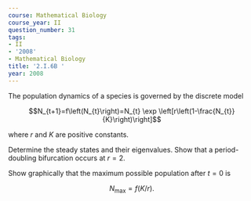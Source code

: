 ```yaml
---
course: Mathematical Biology
course_year: II
question_number: 31
tags:
- II
- '2008'
- Mathematical Biology
title: '2.I.6B '
year: 2008
---
```



The population dynamics of a species is governed by the discrete model

$$N_{t+1}=f\left(N_{t}\right)=N_{t} \exp \left[r\left(1-\frac{N_{t}}{K}\right)\right]$$

where $r$ and $K$ are positive constants.

Determine the steady states and their eigenvalues. Show that a period-doubling bifurcation occurs at $r=2$.

Show graphically that the maximum possible population after $t=0$ is

$$N_{\max }=f(K / r) .$$
